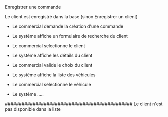 Enregistrer une commande

Le client est enregistré dans la base (sinon Enregistrer un client)


- Le commercial demande la création d'une commande
- Le système affiche un formulaire de recherche du client

- Le commercial selectionne le client
- Le système affiche les détails du client

- Le commercial valide le choix du client
- Le système affiche la liste des véhicules

- Le commercial selectionne le véhicule
- Le système .....

##############################################
Le client n'est pas disponible dans la liste
